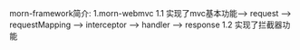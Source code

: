 morn-framework简介:
1.morn-webmvc
   1.1 实现了mvc基本功能--> request --> requestMapping --> interceptor --> handler --> response
   1.2 实现了拦截器功能